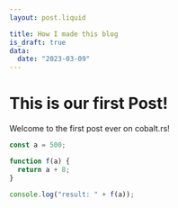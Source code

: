 ```yaml
---
layout: post.liquid

title: How I made this blog
is_draft: true
data:
  date: "2023-03-09"
---
```


# This is our first Post!

Welcome to the first post ever on cobalt.rs!

```js
const a = 500;

function f(a) {
  return a + 8;
}

console.log("result: " + f(a));
```
